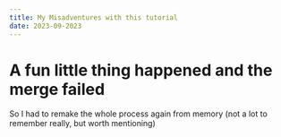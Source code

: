 ```yaml
---
title: My Misadventures with this tutorial
date: 2023-09-2023
---
```


# A fun little thing happened and the merge failed

So I had to remake the whole process again from memory (not a lot to remember really, but worth mentioning)
